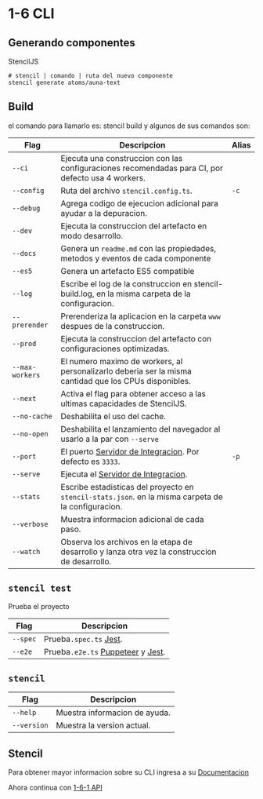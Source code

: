 # 1-6 CLI

## Generando componentes

StencilJS

```shell
# stencil | comando | ruta del nuevo componente
stencil generate atoms/auna-text
```

## Build

el comando para llamarlo es: stencil build y algunos de sus comandos son:

| Flag            | Descripcion                                                                                            | Alias |
| --------------- | ------------------------------------------------------------------------------------------------------ | ----- |
| `--ci`          | Ejecuta una construccion con las configuraciones recomendadas para CI, por defecto usa 4 workers.      |       |
| `--config`      | Ruta del archivo `stencil.config.ts`.                                                                  | `-c`  |
| `--debug`       | Agrega codigo de ejecucion adicional para ayudar a la depuracion.                                      |       |
| `--dev`         | Ejecuta la construccion del artefacto en modo desarrollo.                                              |       |
| `--docs`        | Genera un `readme.md` con las propiedades, metodos y eventos de cada componente                        |       |
| `--es5`         | Genera un artefacto ES5 compatible                                                                     |       |
| `--log`         | Escribe el log de la construccion en stencil-build.log, en la misma carpeta de la configuracion.       |       |
| `--prerender`   | Prerenderiza la aplicacion en la carpeta `www` despues de la construccion.                             |       |
| `--prod`        | Ejecuta la construccion del artefacto con configuraciones optimizadas.                                 |       |
| `--max-workers` | El numero maximo de workers, al personalizarlo deberia ser la misma cantidad que los CPUs disponibles. |       |
| `--next`        | Activa el flag para obtener acceso a las ultimas capacidades de StencilJS.                             |       |
| `--no-cache`    | Deshabilita el uso del cache.                                                                          |       |
| `--no-open`     | Deshabilita el lanzamiento del navegador al usarlo a la par con `--serve`                              |       |
| `--port`        | El puerto [Servidor de Integracion](/docs/dev-server). Por defecto es `3333`.                          | `-p`  |
| `--serve`       | Ejecuta el [Servidor de Integracion](/docs/dev-server).                                                |       |
| `--stats`       | Escribe estadisticas del proyecto en `stencil-stats.json`. en la misma carpeta de la configuracion.    |       |
| `--verbose`     | Muestra informacion adicional de cada paso.                                                            |       |
| `--watch`       | Observa los archivos en la etapa de desarrollo y lanza otra vez la construccion de desarrollo.         |       |

## `stencil test`

Prueba el proyecto

| Flag     | Descripcion                                                                                                  |
| -------- | ------------------------------------------------------------------------------------------------------------ |
| `--spec` | Prueba`.spec.ts` [Jest](https://jestjs.io/).                                                                 |
| `--e2e`  | Prueba`.e2e.ts` [Puppeteer](https://developers.google.com/web/tools/puppeteer) y [Jest](https://jestjs.io/). |

## `stencil`

| Flag        | Descripcion                   |
| ----------- | ----------------------------- |
| `--help`    | Muestra informacion de ayuda. | `-h` |
| `--version` | Muestra la version actual.    | `-v` |

## Stencil

Para obtener mayor informacion sobre su CLI ingresa a su [Documentacion](https://stenciljs.com/docs/cli)

Ahora continua con [1-6-1 API](1-6-1-api.md)
